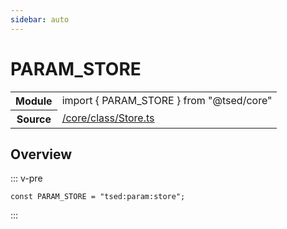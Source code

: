 ```yaml
---
sidebar: auto
---
```

# PARAM_STORE <Badge text="Constant" type="const"/>
<!-- Summary -->
<section class="symbol-info"><table class="is-full-width"><tbody><tr><th>Module</th><td><div class="lang-typescript"><span class="token keyword">import</span> { PARAM_STORE }&nbsp;<span class="token keyword">from</span>&nbsp;<span class="token string">"@tsed/core"</span></div></td></tr><tr><th>Source</th><td><a href="https://github.com/Romakita/ts-express-decorators/blob/v4.30.0/src//core/class/Store.ts#L0-L0">/core/class/Store.ts</a></td></tr></tbody></table></section>

<!-- Overview -->
## Overview


::: v-pre
<pre><code class="typescript-lang "><span class="token keyword">const</span> PARAM_STORE<span class="token punctuation"> = </span>"tsed<span class="token punctuation">:</span>param<span class="token punctuation">:</span>store"<span class="token punctuation">;</span></code></pre>
:::